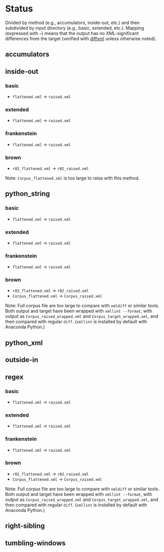 # Status

Divided by method (e.g., accumulators, inside-out, etc.) and then subdivided by input directory (e.g., basic, extended, etc.). Mapping (expressed with `→`) means that the output has no XML-significant differences from the target (verified with [diffxml](https://sourceforge.net/projects/diffxml/files/diffxml/) unless otherwise noted). 

## accumulators

## inside-out

### basic

* `flattened.xml` → `raised.xml`

### extended

* `flattened.xml` → `raised.xml`

### frankenstein

* `flattened.xml` → `raised.xml`

### brown

* `r02_flattened.xml` → `r02_raised.xml`

Note: `Corpus_flattened.xml` is too large to raise with this method.

## python_string

### basic

* `flattened.xml` → `raised.xml`

### extended

* `flattened.xml` → `raised.xml`

### frankenstein

* `flattened.xml` → `raised.xml`

### brown

* `r02_flattened.xml` → `r02_raised.xml`
* `Corpus_flattened.xml` → `Corpus_raised.xml`

Note: Full corpus file are too large to compare with `xmldiff` or similar tools. Both output and target have been wrapped with `xmllint --format`, with output as `Corpus_raised_wrapped.xml` and `Corpus_target_wrapped.xml`, and then compared with regular `diff`. (`xmllint` is installed by default with Anaconda Python.)

## python_xml

## outside-in

## regex

### basic

* `flattened.xml` → `raised.xml`

### extended

* `flattened.xml` → `raised.xml`

### frankenstein

* `flattened.xml` → `raised.xml`

### brown

* `r02_flattened.xml` → `r02_raised.xml`
* `Corpus_flattened.xml` → `Corpus_raised.xml`

Note: Full corpus file are too large to compare with `xmldiff` or similar tools. Both output and target have been wrapped with `xmllint --format`, with output as `Corpus_raised_wrapped.xml` and `Corpus_target_wrapped.xml`, and then compared with regular `diff`. (`xmllint` is installed by default with Anaconda Python.)

## right-sibling

## tumbling-windows